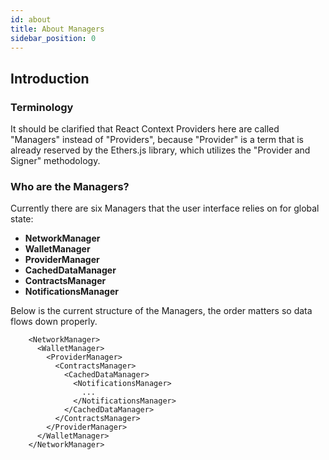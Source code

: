 ```yaml
---
id: about
title: About Managers
sidebar_position: 0
---
```


## Introduction

### Terminology

It should be clarified that React Context Providers here are called "Managers" instead of "Providers", because "Provider" is a term that is already reserved by the Ethers.js library, which utilizes the "Provider and Signer" methodology.

### Who are the Managers?

Currently there are six Managers that the user interface relies on for global state: 
- **NetworkManager**
- **WalletManager**
- **ProviderManager**
- **CachedDataManager**
- **ContractsManager**
- **NotificationsManager**

Below is the current structure of the Managers, the order matters so data flows down properly.

        <NetworkManager>                        
          <WalletManager>
            <ProviderManager>  
              <ContractsManager>  
                <CachedDataManager>        
                  <NotificationsManager>
                    ...
                  </NotificationsManager>
                </CachedDataManager>
              </ContractsManager>
            </ProviderManager>
          </WalletManager>
        </NetworkManager>

